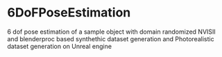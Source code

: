 # 6DoFPoseEstimation
6 dof pose estimation of a sample object with domain randomized NVISII and blenderproc based synthethic dataset generation and Photorealistic dataset generation on Unreal engine
